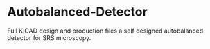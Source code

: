 # Autobalanced-Detector
Full KiCAD design and production files a self designed autobalanced detector for SRS microscopy. 
